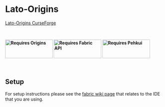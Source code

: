 # Lato-Origins

[Lato-Origins CurseForge](https://www.curseforge.com/minecraft/mc-mods/lato-origins)
<p>&nbsp;</p>
<p><strong><a href="https://www.curseforge.com/minecraft/mc-mods/origins"><img src="https://media.discordapp.net/attachments/817078792463187988/831319512464490496/origins_badge.png" alt="Requires Origins" width="153" height="60" /></a> <a href="https://www.curseforge.com/minecraft/mc-mods/fabric-api"><img src="https://i.imgur.com/HabVZJR.png" alt="Requires Fabric API" width="153" height="60" /></a> <a href="https://www.curseforge.com/minecraft/mc-mods/pehkui"><img src="https://cdn.discordapp.com/attachments/747200097015562250/840039825678663741/pehkui_badge.png" alt="Requires Pehkui" width="153" height="60" /></a> </strong></p>
<p>&nbsp;</p>

## Setup

For setup instructions please see the [fabric wiki page](https://fabricmc.net/wiki/tutorial:setup) that relates to the IDE that you are using.
